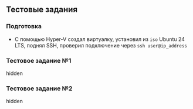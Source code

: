 ## Тестовые задания

### Подготовка
- С помощью Hyper-V создал виртуалку, установил из ```iso``` Ubuntu 24 LTS, поднял SSH, проверил подключение через ```ssh user@ip_address```

### Тестовое задание №1
hidden

### Тестовое задание №2
hidden
